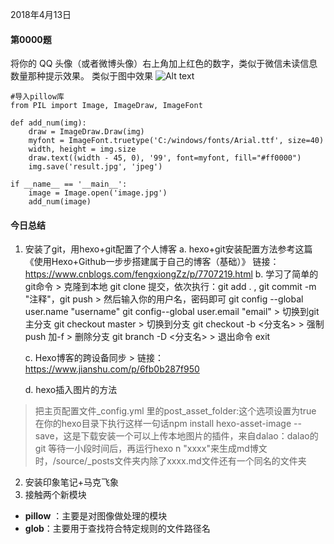 ﻿2018年4月13日
#### 第0000题
将你的 QQ 头像（或者微博头像）右上角加上红色的数字，类似于微信未读信息数量那种提示效果。 类似于图中效果
![Alt text](1523605328059.png)

```
#导入pillow库
from PIL import Image, ImageDraw, ImageFont

def add_num(img):
    draw = ImageDraw.Draw(img)
    myfont = ImageFont.truetype('C:/windows/fonts/Arial.ttf', size=40)
    width, height = img.size
    draw.text((width - 45, 0), '99', font=myfont, fill="#ff0000")
    img.save('result.jpg', 'jpeg')

if __name__ == '__main__':
    image = Image.open('image.jpg')
    add_num(image)
```

#### 今日总结
1. 安装了git，用hexo+git配置了个人博客
	a. hexo+git安装配置方法参考这篇《使用Hexo+Github一步步搭建属于自己的博客（基础）》
	链接：https://www.cnblogs.com/fengxiongZz/p/7707219.html
	b. 学习了简单的git命令
		> 克隆到本地 git clone 提交，依次执行：git add . , git commit -m "注释"，git push
		> 然后输入你的用户名，密码即可 git config --global user.name "username" git config--global user.email "email"
		> 切换到git主分支 git checkout master
		> 切换到分支 git checkout -b <分支名>
		> 强制push 加-f
		> 删除分支 git branch -D <分支名>
		> 退出命令 exit
   
   c. Hexo博客的跨设备同步
	   > 链接： https://www.jianshu.com/p/6fb0b287f950
	
   d. hexo插入图片的方法
> 把主页配置文件_config.yml 里的post_asset_folder:这个选项设置为true
> 在你的hexo目录下执行这样一句话npm install hexo-asset-image
> --save，这是下载安装一个可以上传本地图片的插件，来自dalao：dalao的git 等待一小段时间后，再运行hexo n "xxxx"来生成md博文时，/source/_posts文件夹内除了xxxx.md文件还有一个同名的文件夹

2. 安装印象笔记+马克飞象
3. 接触两个新模块
- **pillow** ：主要是对图像做处理的模块
- **glob**：主要用于查找符合特定规则的文件路径名